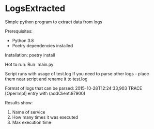 # LogsExtracted
Simple python program to extract data from logs

Prerequisites: 
- Python 3.8
- Poetry dependencies installed

Installation:
poetry install

Hot to run:
Run 'main.py'

Script runs with usage of test.log
If you need to parse other logs - place them near script and rename it to test.log

Format of logs that can be parsed:
2015-10-28T12:24:33,903 TRACE [OperImpl] entry with (addClient:97900)

Results show:
1) Name of service
2) How many times it was executed
3) Max execution time
